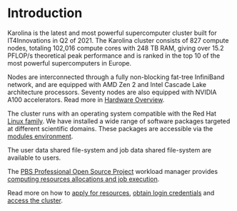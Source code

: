 # Introduction

Karolina is the latest and most powerful supercomputer cluster built for IT4Innovations in Q2 of 2021. The Karolina cluster consists of 827 compute nodes, totaling 102,016 compute cores with 248 TB RAM, giving over 15.2 PFLOP/s theoretical peak performance and is ranked in the top 10 of the most powerful supercomputers in Europe.

Nodes are interconnected through a fully non-blocking fat-tree InfiniBand network, and are equipped with AMD Zen 2 and Intel Cascade Lake architecture processors. Seventy nodes are also equipped with NVIDIA A100 accelerators. Read more in [Hardware Overview][1].

The cluster runs with an operating system compatible with the Red Hat [Linux family][a]. We have installed a wide range of software packages targeted at different scientific domains. These packages are accessible via the [modules environment][2].

The user data shared file-system and job data shared file-system are available to users.

The [PBS Professional Open Source Project][b] workload manager provides [computing resources allocations and job execution][3].

Read more on how to [apply for resources][4], [obtain login credentials][5] and [access the cluster][6].

[1]: hardware-overview.md
[2]: ../environment-and-modules.md
[3]: ../general/resources-allocation-policy.md
[4]: ../general/applying-for-resources.md
[5]: ../general/obtaining-login-credentials/obtaining-login-credentials.md
[6]: ../general/shell-and-data-access.md

[a]: http://upload.wikimedia.org/wikipedia/commons/1/1b/Linux_Distribution_Timeline.svg
[b]: https://www.pbspro.org/
